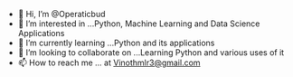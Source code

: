 - 👋 Hi, I’m @Operaticbud
- 👀 I’m interested in ...Python, Machine Learning and Data Science Applications
- 🌱 I’m currently learning ...Python and its applications
- 💞️ I’m looking to collaborate on ...Learning Python and various uses of it
- 📫 How to reach me ... at Vinothmlr3@gmail.com

<!---
Operaticbud/Operaticbud is a ✨ special ✨ repository because its `README.md` (this file) appears on your GitHub profile.
You can click the Preview link to take a look at your changes.
--->
